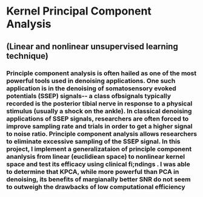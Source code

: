 # Kernel Principal Component Analysis
## (Linear and nonlinear unsupervised learning technique)

### Principle component analysis is often hailed as one of the most powerful tools used in denoising applications. One such application is in the denoising of somatosensory evoked potentials (SSEP) signals-- a class ofbsignals typically recorded is the posterior tibial nerve in response to a physical stimulus (usually a shock on the ankle). In classical denoising applications of SSEP signals, researchers are often forced to improve sampling rate and trials in order to get a higher signal to noise ratio. Principle component analysis allows researchers to eliminate excessive sampling of the SSEP signal. In this project, I implement a generalizataion of principle component ananlysis from linear (euclidiean space) to nonlinear kernel space and test its efficacy using clinical fi;ndings . I was able to determine that KPCA, while more powerful than PCA in denoising, its benefits of margianally better SNR do not seem to outweigh the drawbacks of low computational efficiency
